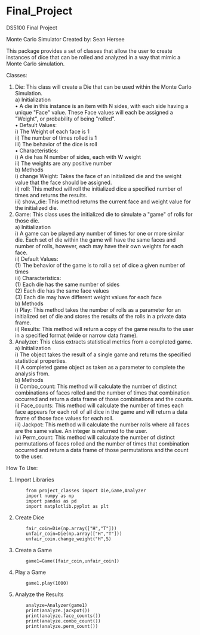 # Final_Project
DS5100 Final Project

Monte Carlo Simulator
Created by: Sean Hersee

This package provides a set of classes that allow the user to create instances of dice that can be rolled and analyzed in a way that mimic a Monte Carlo simulation.

Classes:  
1)	Die: This class will create a Die that can be used within the Monte Carlo Simulation.  
	a)	Initialization  
	•	A die in this instance is an item with N sides, with each side having a unique "Face" value. These Face values will each be assigned a "Weight", or probability of being "rolled".  
	•	Default Values:  
		i)	The Weight of each face is 1  
		ii)	The number of times rolled is 1  
		iii)	The behavior of the dice is roll  
	•	Characteristics:  
		i)	A die has N number of sides, each with W weight  
		ii)	The weights are any positive number  
	b)	Methods  
		i)	change Weight: Takes the face of an initialized die and the weight value that the face should be assigned.  
		ii)	roll: This method will roll the initialized dice a specified number of times and returns the results.  
		iii)	show_die: This method returns the current face and weight value for the initialized die.  
2)	Game: This class uses the initialized die to simulate a "game" of rolls for those die.  
	a)	Initialization  
		i)	A game can be played any number of times for one or more similar die. Each set of die within the game will have the same faces and number of rolls, however, each may have their own 					weights for each face.  
		ii)	Default Values:  
			(1)	The behavior of the game is to roll a set of dice a given number of times  
		iii)	Characteristics:  
				(1)	Each die has the same number of sides  
				(2)	Each die has the same face values  
				(3)	Each die may have different weight values for each face  
	b)	Methods  
		i)	Play: This method takes the number of rolls as a parameter for an initialized set of die and stores the results of the rolls in a private data frame.  
		ii)	Results: This method will return a copy of the game results to the user in a specified format (wide or narrow data frame).  
3)	Analyzer: This class extracts statistical metrics from a completed game.
	a)	Initialization  
		i)	The object takes the result of a single game and returns the specified statistical properties.  
		ii)	A completed game object as taken as a parameter to complete the analysis from.  
	b)	Methods  
		i)	Combo_count: This method will calculate the number of distinct combinations of faces rolled and the number of times that combination occurred and return a data frame of those 								combinations and the counts.  
		ii)	Face_counts: This method will calculate the number of times each face appears for each roll of all dice in the game and will return a data frame of those face values for each roll.  
		iii)	Jackpot: This method will calculate the number rolls where all faces are the same value. An integer is returned to the user.  
		iv)	Perm_count: This method will calculate the number of distinct permutations of faces rolled and the number of times that combination occurred and return a data frame of those 						permutations and the count to the user.  

How To Use:
1)	Import Libraries  

			from project_classes import Die,Game,Analyzer  
			import numpy as np  
			import pandas as pd  
			import matplotlib.pyplot as plt  

2)	Create Dice

			fair_coin=Die(np.array(["H","T"]))  
			unfair_coin=Die(np.array(["H","T"]))  
			unfair_coin.change_weight("H",5)  

3)	Create a Game

			game1=Game([fair_coin,unfair_coin])  

4)	Play a Game

			game1.play(1000)  

5)	Analyze the Results

			analyze=Analyzer(game1)  
			print(analyze.jackpot())  
			print(analyze.face_counts())  
			print(analyze.combo_count())  
			print(analyze.perm_count())  


